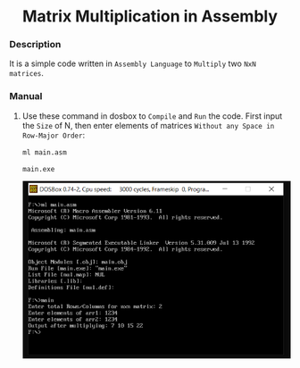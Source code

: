 <h1 align="center">Matrix Multiplication in Assembly</h1>

### Description
It is a simple code written in `Assembly Language` to `Multiply` two `NxN matrices`.

### Manual
1) Use these command in dosbox to `Compile` and `Run` the code. First input the `Size` of N, then enter elements of matrices `Without any Space in Row-Major Order`:
    ```
    ml main.asm
    ```
    ```
    main.exe
    ```
    
    <div align="center">
      <img src = "https://github.com/SameetAsadullah/Matrix-Multiplication-in-Assembly/blob/main/extras/working-ss.png" alt = "" width="600px"/>
    </div>
